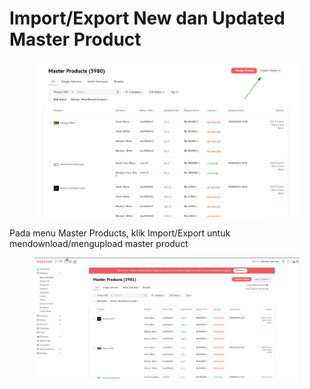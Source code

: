# Import/Export New dan Updated Master Product

<figure><img src="../../.gitbook/assets/image.png" alt=""><figcaption></figcaption></figure>

Pada menu Master Products, klik Import/Export untuk mendownload/mengupload master product

<figure><img src="../../.gitbook/assets/image (1).png" alt=""><figcaption></figcaption></figure>

